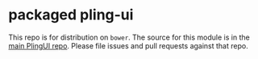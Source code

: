 # packaged pling-ui

This repo is for distribution on `bower`. The source for this module is in the
[main PlingUI repo](https://github.com/plingbr/pling-ui).
Please file issues and pull requests against that repo.
